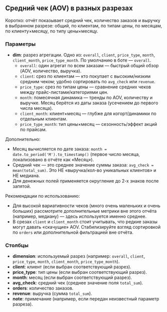 ## Средний чек (AOV) в разных разрезах

Коротко: отчёт показывает средний чек, количество заказов и выручку в выбранном разрезе: общий, по клиентам, по типам цены, по месяцам, по клиенту×месяцу, по типу цены×месяцу.

### Параметры
- **dim**: разрез агрегации. Одно из: `overall`, `client`, `price_type`, `month`, `client_month`, `price_type_month`. По умолчанию в боте — `overall`.
  - `overall`: один агрегат по всем заказам — быстрый общий обзор (AOV, количество, выручка).
  - `client`: срез по клиентам — кто покупает с высоким/низким средним чеком; удобно сортировать по `avg_check` или `revenue`.
  - `price_type`: срез по типам цены — сравнение средних чеков между прайс-листами/категориями цен.
  - `month`: помесячная динамика — тренды по AOV, количеству и выручке. Месяц берётся из даты заказа (усечением до первого числа месяца).
  - `client_month`: клиент×месяц — глубже для когорт/динамики по отдельным клиентам.
  - `price_type_month`: тип цены×месяц — сезонность/эффект акций по прайсам.

Дополнительно:
- Месяц вычисляется по дате заказа: `month = date.to_period('M').to_timestamp()` (первое число месяца, локализовано в отчёте как «Месяц»).
- Средний чек — это среднее значение суммы заказа: `avg_check = mean(total_sum)`. Это НЕ «выручка/кол-во уникальных клиентов» и НЕ медиана.
- Для денежных полей применяется округление до 2-х знаков после запятой.

Рекомендации по использованию:
- Для высокой вариативности чеков (много очень маленьких и очень больших) рассмотрите дополнительные метрики вне этого отчёта (например, медиану) — здесь используется именно среднее.
- В срезах `client` и `client_month` стоит учитывать, что редкие заказы могут давать «скачущие» AOV. Стабилизируйте взгляд сортировкой по `orders` или дополнительной фильтрацией вне отчёта.

### Столбцы
- **dimension**: используемый разрез (например: `overall`, `client`, `price_type`, `month`, `client_month`, `price_type_month`).
- **client**: клиент (если выбран соответствующий разрез).
- **price_type**: тип цены (если выбран соответствующий разрез).
- **month**: месяц (если выбран соответствующий разрез).
- **avg_check**: средний чек (среднее значение поля `total_sum`).
- **orders**: количество заказов.
- **revenue**: выручка (сумма `total_sum`).
- **note**: примечание (например, если передан неизвестный параметр разреза).


